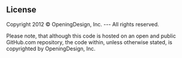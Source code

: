 ## License

Copyright 2012 © OpeningDesign, Inc. --- All rights reserved.

Please note, that although this code is hosted on an open and public GitHub.com repository, the code within, unless otherwise stated, is copyrighted by OpeningDesign, Inc.